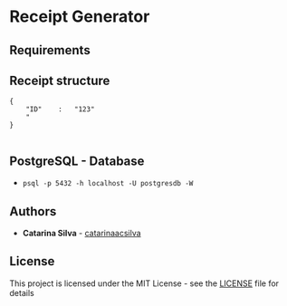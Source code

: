 # Receipt Generator



## Requirements


## Receipt structure

```
{
    "ID"    :   "123"
    "
}


```

## PostgreSQL - Database

- `psql -p 5432 -h localhost -U postgresdb -W`

## Authors

* **Catarina Silva** - [catarinaacsilva](https://github.com/catarinaacsilva)

## License

This project is licensed under the MIT License - see the [LICENSE](LICENSE) file for details